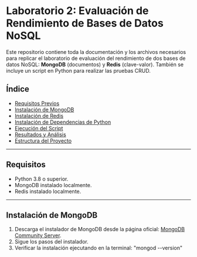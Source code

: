 # Laboratorio 2: Evaluación de Rendimiento de Bases de Datos NoSQL

Este repositorio contiene toda la documentación y los archivos necesarios para replicar el laboratorio de evaluación del rendimiento de dos bases de datos NoSQL: **MongoDB** (documentos) y **Redis** (clave-valor). También se incluye un script en Python para realizar las pruebas CRUD.

## Índice
- [Requisitos Previos](#requisitos-previos)
- [Instalación de MongoDB](#instalación-de-mongodb)
- [Instalación de Redis](#instalación-de-redis)
- [Instalación de Dependencias de Python](#instalación-de-dependencias-de-python)
- [Ejecución del Script](#ejecución-del-script)
- [Resultados y Análisis](#resultados-y-análisis)
- [Estructura del Proyecto](#estructura-del-proyecto)

---

## Requisitos
- Python 3.8 o superior.
- MongoDB instalado localmente.
- Redis instalado localmente.

---

## Instalación de MongoDB
1. Descarga el instalador de MongoDB desde la página oficial: [MongoDB Community Server](https://www.mongodb.com/try/download/community).
2. Sigue los pasos del instalador.
3. Verificar la instalación ejecutando en la terminal: "mongod --version"
